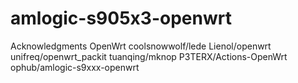 # amlogic-s905x3-openwrt
Acknowledgments
OpenWrt
coolsnowwolf/lede
Lienol/openwrt
unifreq/openwrt_packit
tuanqing/mknop
P3TERX/Actions-OpenWrt
ophub/amlogic-s9xxx-openwrt

